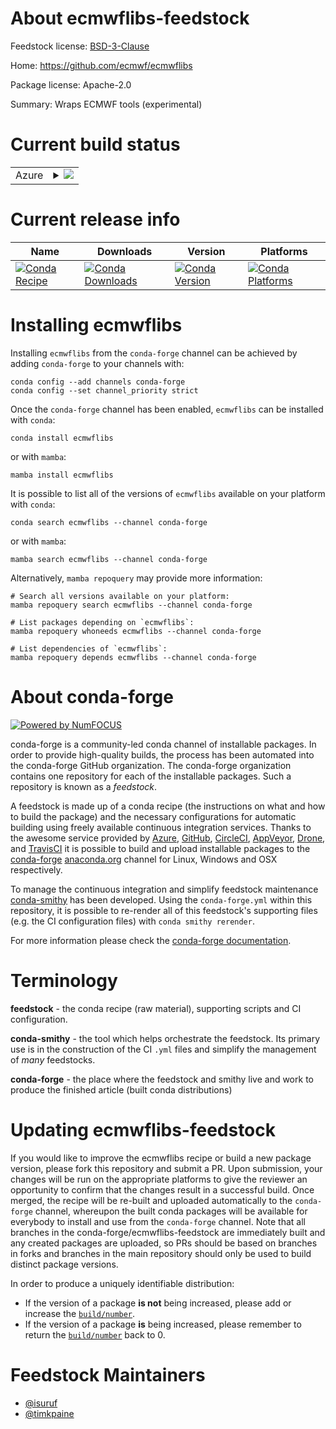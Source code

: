 About ecmwflibs-feedstock
=========================

Feedstock license: [BSD-3-Clause](https://github.com/conda-forge/ecmwflibs-feedstock/blob/main/LICENSE.txt)

Home: https://github.com/ecmwf/ecmwflibs

Package license: Apache-2.0

Summary: Wraps ECMWF tools (experimental)

Current build status
====================


<table>
    
  <tr>
    <td>Azure</td>
    <td>
      <details>
        <summary>
          <a href="https://dev.azure.com/conda-forge/feedstock-builds/_build/latest?definitionId=23409&branchName=main">
            <img src="https://dev.azure.com/conda-forge/feedstock-builds/_apis/build/status/ecmwflibs-feedstock?branchName=main">
          </a>
        </summary>
        <table>
          <thead><tr><th>Variant</th><th>Status</th></tr></thead>
          <tbody><tr>
              <td>linux_64_python3.10.____cpython</td>
              <td>
                <a href="https://dev.azure.com/conda-forge/feedstock-builds/_build/latest?definitionId=23409&branchName=main">
                  <img src="https://dev.azure.com/conda-forge/feedstock-builds/_apis/build/status/ecmwflibs-feedstock?branchName=main&jobName=linux&configuration=linux%20linux_64_python3.10.____cpython" alt="variant">
                </a>
              </td>
            </tr><tr>
              <td>linux_64_python3.11.____cpython</td>
              <td>
                <a href="https://dev.azure.com/conda-forge/feedstock-builds/_build/latest?definitionId=23409&branchName=main">
                  <img src="https://dev.azure.com/conda-forge/feedstock-builds/_apis/build/status/ecmwflibs-feedstock?branchName=main&jobName=linux&configuration=linux%20linux_64_python3.11.____cpython" alt="variant">
                </a>
              </td>
            </tr><tr>
              <td>linux_64_python3.12.____cpython</td>
              <td>
                <a href="https://dev.azure.com/conda-forge/feedstock-builds/_build/latest?definitionId=23409&branchName=main">
                  <img src="https://dev.azure.com/conda-forge/feedstock-builds/_apis/build/status/ecmwflibs-feedstock?branchName=main&jobName=linux&configuration=linux%20linux_64_python3.12.____cpython" alt="variant">
                </a>
              </td>
            </tr><tr>
              <td>linux_64_python3.9.____cpython</td>
              <td>
                <a href="https://dev.azure.com/conda-forge/feedstock-builds/_build/latest?definitionId=23409&branchName=main">
                  <img src="https://dev.azure.com/conda-forge/feedstock-builds/_apis/build/status/ecmwflibs-feedstock?branchName=main&jobName=linux&configuration=linux%20linux_64_python3.9.____cpython" alt="variant">
                </a>
              </td>
            </tr><tr>
              <td>osx_64_python3.10.____cpython</td>
              <td>
                <a href="https://dev.azure.com/conda-forge/feedstock-builds/_build/latest?definitionId=23409&branchName=main">
                  <img src="https://dev.azure.com/conda-forge/feedstock-builds/_apis/build/status/ecmwflibs-feedstock?branchName=main&jobName=osx&configuration=osx%20osx_64_python3.10.____cpython" alt="variant">
                </a>
              </td>
            </tr><tr>
              <td>osx_64_python3.11.____cpython</td>
              <td>
                <a href="https://dev.azure.com/conda-forge/feedstock-builds/_build/latest?definitionId=23409&branchName=main">
                  <img src="https://dev.azure.com/conda-forge/feedstock-builds/_apis/build/status/ecmwflibs-feedstock?branchName=main&jobName=osx&configuration=osx%20osx_64_python3.11.____cpython" alt="variant">
                </a>
              </td>
            </tr><tr>
              <td>osx_64_python3.12.____cpython</td>
              <td>
                <a href="https://dev.azure.com/conda-forge/feedstock-builds/_build/latest?definitionId=23409&branchName=main">
                  <img src="https://dev.azure.com/conda-forge/feedstock-builds/_apis/build/status/ecmwflibs-feedstock?branchName=main&jobName=osx&configuration=osx%20osx_64_python3.12.____cpython" alt="variant">
                </a>
              </td>
            </tr><tr>
              <td>osx_64_python3.9.____cpython</td>
              <td>
                <a href="https://dev.azure.com/conda-forge/feedstock-builds/_build/latest?definitionId=23409&branchName=main">
                  <img src="https://dev.azure.com/conda-forge/feedstock-builds/_apis/build/status/ecmwflibs-feedstock?branchName=main&jobName=osx&configuration=osx%20osx_64_python3.9.____cpython" alt="variant">
                </a>
              </td>
            </tr><tr>
              <td>win_64_python3.10.____cpython</td>
              <td>
                <a href="https://dev.azure.com/conda-forge/feedstock-builds/_build/latest?definitionId=23409&branchName=main">
                  <img src="https://dev.azure.com/conda-forge/feedstock-builds/_apis/build/status/ecmwflibs-feedstock?branchName=main&jobName=win&configuration=win%20win_64_python3.10.____cpython" alt="variant">
                </a>
              </td>
            </tr><tr>
              <td>win_64_python3.11.____cpython</td>
              <td>
                <a href="https://dev.azure.com/conda-forge/feedstock-builds/_build/latest?definitionId=23409&branchName=main">
                  <img src="https://dev.azure.com/conda-forge/feedstock-builds/_apis/build/status/ecmwflibs-feedstock?branchName=main&jobName=win&configuration=win%20win_64_python3.11.____cpython" alt="variant">
                </a>
              </td>
            </tr><tr>
              <td>win_64_python3.12.____cpython</td>
              <td>
                <a href="https://dev.azure.com/conda-forge/feedstock-builds/_build/latest?definitionId=23409&branchName=main">
                  <img src="https://dev.azure.com/conda-forge/feedstock-builds/_apis/build/status/ecmwflibs-feedstock?branchName=main&jobName=win&configuration=win%20win_64_python3.12.____cpython" alt="variant">
                </a>
              </td>
            </tr><tr>
              <td>win_64_python3.9.____cpython</td>
              <td>
                <a href="https://dev.azure.com/conda-forge/feedstock-builds/_build/latest?definitionId=23409&branchName=main">
                  <img src="https://dev.azure.com/conda-forge/feedstock-builds/_apis/build/status/ecmwflibs-feedstock?branchName=main&jobName=win&configuration=win%20win_64_python3.9.____cpython" alt="variant">
                </a>
              </td>
            </tr>
          </tbody>
        </table>
      </details>
    </td>
  </tr>
</table>

Current release info
====================

| Name | Downloads | Version | Platforms |
| --- | --- | --- | --- |
| [![Conda Recipe](https://img.shields.io/badge/recipe-ecmwflibs-green.svg)](https://anaconda.org/conda-forge/ecmwflibs) | [![Conda Downloads](https://img.shields.io/conda/dn/conda-forge/ecmwflibs.svg)](https://anaconda.org/conda-forge/ecmwflibs) | [![Conda Version](https://img.shields.io/conda/vn/conda-forge/ecmwflibs.svg)](https://anaconda.org/conda-forge/ecmwflibs) | [![Conda Platforms](https://img.shields.io/conda/pn/conda-forge/ecmwflibs.svg)](https://anaconda.org/conda-forge/ecmwflibs) |

Installing ecmwflibs
====================

Installing `ecmwflibs` from the `conda-forge` channel can be achieved by adding `conda-forge` to your channels with:

```
conda config --add channels conda-forge
conda config --set channel_priority strict
```

Once the `conda-forge` channel has been enabled, `ecmwflibs` can be installed with `conda`:

```
conda install ecmwflibs
```

or with `mamba`:

```
mamba install ecmwflibs
```

It is possible to list all of the versions of `ecmwflibs` available on your platform with `conda`:

```
conda search ecmwflibs --channel conda-forge
```

or with `mamba`:

```
mamba search ecmwflibs --channel conda-forge
```

Alternatively, `mamba repoquery` may provide more information:

```
# Search all versions available on your platform:
mamba repoquery search ecmwflibs --channel conda-forge

# List packages depending on `ecmwflibs`:
mamba repoquery whoneeds ecmwflibs --channel conda-forge

# List dependencies of `ecmwflibs`:
mamba repoquery depends ecmwflibs --channel conda-forge
```


About conda-forge
=================

[![Powered by
NumFOCUS](https://img.shields.io/badge/powered%20by-NumFOCUS-orange.svg?style=flat&colorA=E1523D&colorB=007D8A)](https://numfocus.org)

conda-forge is a community-led conda channel of installable packages.
In order to provide high-quality builds, the process has been automated into the
conda-forge GitHub organization. The conda-forge organization contains one repository
for each of the installable packages. Such a repository is known as a *feedstock*.

A feedstock is made up of a conda recipe (the instructions on what and how to build
the package) and the necessary configurations for automatic building using freely
available continuous integration services. Thanks to the awesome service provided by
[Azure](https://azure.microsoft.com/en-us/services/devops/), [GitHub](https://github.com/),
[CircleCI](https://circleci.com/), [AppVeyor](https://www.appveyor.com/),
[Drone](https://cloud.drone.io/welcome), and [TravisCI](https://travis-ci.com/)
it is possible to build and upload installable packages to the
[conda-forge](https://anaconda.org/conda-forge) [anaconda.org](https://anaconda.org/)
channel for Linux, Windows and OSX respectively.

To manage the continuous integration and simplify feedstock maintenance
[conda-smithy](https://github.com/conda-forge/conda-smithy) has been developed.
Using the ``conda-forge.yml`` within this repository, it is possible to re-render all of
this feedstock's supporting files (e.g. the CI configuration files) with ``conda smithy rerender``.

For more information please check the [conda-forge documentation](https://conda-forge.org/docs/).

Terminology
===========

**feedstock** - the conda recipe (raw material), supporting scripts and CI configuration.

**conda-smithy** - the tool which helps orchestrate the feedstock.
                   Its primary use is in the construction of the CI ``.yml`` files
                   and simplify the management of *many* feedstocks.

**conda-forge** - the place where the feedstock and smithy live and work to
                  produce the finished article (built conda distributions)


Updating ecmwflibs-feedstock
============================

If you would like to improve the ecmwflibs recipe or build a new
package version, please fork this repository and submit a PR. Upon submission,
your changes will be run on the appropriate platforms to give the reviewer an
opportunity to confirm that the changes result in a successful build. Once
merged, the recipe will be re-built and uploaded automatically to the
`conda-forge` channel, whereupon the built conda packages will be available for
everybody to install and use from the `conda-forge` channel.
Note that all branches in the conda-forge/ecmwflibs-feedstock are
immediately built and any created packages are uploaded, so PRs should be based
on branches in forks and branches in the main repository should only be used to
build distinct package versions.

In order to produce a uniquely identifiable distribution:
 * If the version of a package **is not** being increased, please add or increase
   the [``build/number``](https://docs.conda.io/projects/conda-build/en/latest/resources/define-metadata.html#build-number-and-string).
 * If the version of a package **is** being increased, please remember to return
   the [``build/number``](https://docs.conda.io/projects/conda-build/en/latest/resources/define-metadata.html#build-number-and-string)
   back to 0.

Feedstock Maintainers
=====================

* [@isuruf](https://github.com/isuruf/)
* [@timkpaine](https://github.com/timkpaine/)

